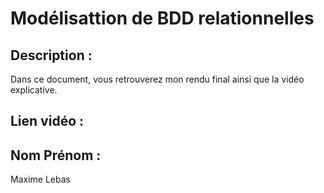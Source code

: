# Modélisattion de BDD relationnelles

## Description : 

Dans ce document, vous retrouverez mon rendu final ainsi que la vidéo explicative.

## Lien vidéo : 



## Nom Prénom : 

Maxime Lebas